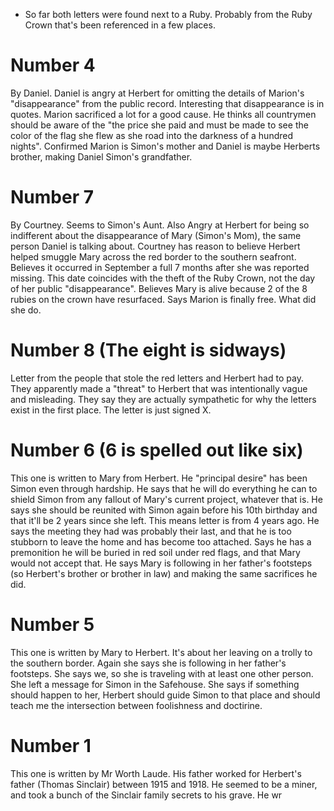 - So far both letters were found next to a Ruby. Probably from the Ruby Crown that's been referenced in a few places.
# Number 4
By Daniel. Daniel is angry at Herbert for omitting the details of Marion's "disappearance" from the public record. Interesting that disappearance is in quotes. Marion sacrificed a lot for a good cause. He thinks all countrymen should be aware of the "the price she paid and must be made to see the color of the flag she flew as she road into the darkness of a hundred nights". Confirmed Marion is Simon's mother and Daniel is maybe Herberts brother, making Daniel Simon's grandfather.

# Number 7
By Courtney. Seems to Simon's Aunt. Also Angry at Herbert for being so indifferent about the disappearance of Mary (Simon's Mom), the same person Daniel is talking about. Courtney has reason to believe Herbert helped smuggle Mary across the red border to the southern seafront. Believes it occurred in September a full 7 months after she was reported missing. This date coincides with the theft of the Ruby Crown, not the day of her public "disappearance". Believes Mary is alive because 2 of the 8 rubies on the crown have resurfaced. Says Marion is finally free. What did she do.

# Number 8 (The eight is sidways)
Letter from the people that stole the red letters and Herbert had to pay. They apparently made a "threat" to Herbert that was intentionally vague and misleading. They say they are actually sympathetic for why the letters exist in the first place.
The letter is just signed X.

# Number 6 (6 is spelled out like six)
This one is written to Mary from Herbert. He "principal desire" has been Simon even through hardship. He says that he will do everything he can to shield Simon from any fallout of Mary's current project, whatever that is. He says she should be reunited with Simon again before his 10th birthday and that it'll be 2 years since she left. This means letter is from 4 years ago. He says the meeting they had was probably their last, and that he is too stubborn to leave the home and has become too attached. Says he has a premonition he will be buried in red soil under red flags, and that Mary would not accept that. He says Mary is following in her father's footsteps (so Herbert's brother or brother in law) and making the same sacrifices he did.

# Number 5
This one is written by Mary to Herbert. It's about her leaving on a trolly to the southern border. Again she says she is following in her father's footsteps. She says we, so she is traveling with at least one other person. She left a message for Simon in the Safehouse. She says if something should happen to her, Herbert should guide Simon to that place and should teach me the intersection between foolishness and doctirine.

# Number 1
This one is written by Mr Worth Laude. His father worked for Herbert's father (Thomas Sinclair) between 1915 and 1918. He seemed to be a miner, and took a bunch of the Sinclair family secrets to his grave. He wr